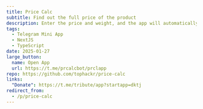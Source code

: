 ```yaml
---
title: Price Calc
subtitle: Find out the full price of the product
description: Enter the price and weight, and the app will automatically calculate the total amount. The simple interface, support for different currencies, and payment history will help you manage your finances easily.
tags: 
  - Telegram Mini App
  - NextJS
  - TypeScript
date: 2025-01-27
large_button:
  name: Open App
  url: https://t.me/prcalcbot/prclapp
repo: https://github.com/tophackr/price-calc
links:
  "Donate": https://t.me/tribute/app?startapp=dktj
redirect_from:
  - /p/price-calc
---
```


